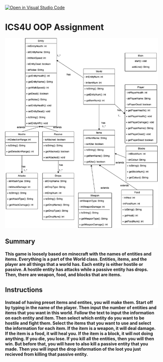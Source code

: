[![Open in Visual Studio Code](https://classroom.github.com/assets/open-in-vscode-c66648af7eb3fe8bc4f294546bfd86ef473780cde1dea487d3c4ff354943c9ae.svg)](https://classroom.github.com/online_ide?assignment_repo_id=9234636&assignment_repo_type=AssignmentRepo)
# ICS4U OOP Assignment

<img src="src/Oop Diagram.drawio.png">

## Summary
#### This game is loosely based on minecraft with the names of entities and items. Everything is a part of the World class. Entities, items, and the player are all things that a world has. Each entity is either hostile or passive. A hostile entity has attacks while a passive entity has drops. Then, there are weapon, food, and blocks that are items.
## Instructions
#### Instead of having preset items and entites, you will make them. Start off by typing in the name of the player. Then input the number of entities and items that you want in this world. Follow the text to input the information on each entity and item. Then select which entity do you want to be hostile and fight them. Select the items that you want to use and select the information for each item. If the item is a weapon, it will deal damage. If the item is a food, it will heal you. If the item is a block, it will not doing anything. If you die, you lose. If you kill all the entities, then you will then win. But before that, you will have to also kill a passive entity that you made. Then you will input the drop information of the loot you just recieved from killing that passive entity. 
